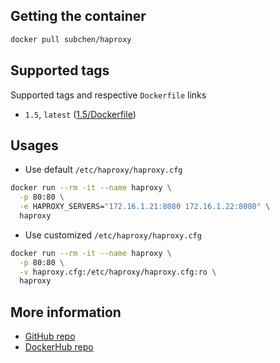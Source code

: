 ## Getting the container

```bash
docker pull subchen/haproxy
```


## Supported tags

Supported tags and respective `Dockerfile` links

* `1.5`, `latest` ([1.5/Dockerfile](https://github.com/subchen/docker-images/blob/master/haproxy/1.5/Dockerfile))


## Usages

* Use default `/etc/haproxy/haproxy.cfg`

```bash
docker run --rm -it --name haproxy \
  -p 80:80 \
  -e HAPROXY_SERVERS="172.16.1.21:8080 172.16.1.22:8080" \
  haproxy
```

* Use customized `/etc/haproxy/haproxy.cfg`

```bash
docker run --rm -it --name haproxy \
  -p 80:80 \
  -v haproxy.cfg:/etc/haproxy/haproxy.cfg:ro \
  haproxy
```


## More information

* [GitHub repo](https://github.com/subchen/docker-images/blob/master/haproxy)
* [DockerHub repo](https://hub.docker.com/r/subchen/haproxy)

